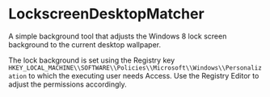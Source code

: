 LockscreenDesktopMatcher
========================
A simple background tool that adjusts the Windows 8 lock screen background to the current desktop wallpaper.

The lock background is set using the Registry key 
`HKEY_LOCAL_MACHINE\\SOFTWARE\\Policies\\Microsoft\\Windows\\Personalization`
to which the executing user needs Access. Use the Registry Editor to adjust the permissions accordingly.